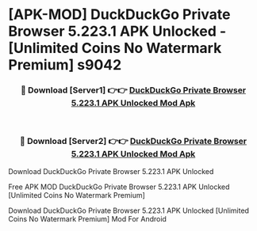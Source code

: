# [APK-MOD] DuckDuckGo Private Browser 5.223.1 APK Unlocked - [Unlimited Coins No Watermark Premium] s9042



<div align="center">
<h3>🔴 Download [Server1] 👉👉 <a href="https://momento.my/?title=DuckDuckGo_Private_Browser_5.223.1_APK_Unlocked">DuckDuckGo Private Browser 5.223.1 APK Unlocked Mod Apk</a></h3><br>

<h3>🔴 Download [Server2] 👉👉 <a href="https://momento.my/?title=DuckDuckGo_Private_Browser_5.223.1_APK_Unlocked">DuckDuckGo Private Browser 5.223.1 APK Unlocked Mod Apk</a></h3>
</div>



Download DuckDuckGo Private Browser 5.223.1 APK Unlocked 

Free APK MOD DuckDuckGo Private Browser 5.223.1 APK Unlocked [Unlimited Coins No Watermark Premium]

Download DuckDuckGo Private Browser 5.223.1 APK Unlocked [Unlimited Coins No Watermark Premium] Mod For Android
